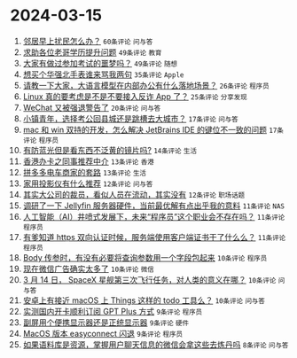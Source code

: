 # 2024-03-15

1. [邻居早上扰民怎么办？](https://www.v2ex.com/t/1023831) `60条评论` `问与答`
1. [求助各位老哥学历提升问题](https://www.v2ex.com/t/1023822) `49条评论` `教育`
1. [大家有做过参加考试的噩梦吗？](https://www.v2ex.com/t/1023836) `49条评论` `随想`
1. [想买个华强北手表谁来骂我两句](https://www.v2ex.com/t/1023832) `35条评论` `Apple`
1. [请教一下大家，大语言模型在内部办公有什么落地场景？](https://www.v2ex.com/t/1023826) `26条评论` `程序员`
1. [Linux 真的要考虑是不是不要接入反诈 App 了？](https://www.v2ex.com/t/1023827) `25条评论` `分享发现`
1. [WeChat 又被强退警告了](https://www.v2ex.com/t/1023835) `20条评论` `问与答`
1. [小镇青年，选择考公回县城还是跳槽去大城市？](https://www.v2ex.com/t/1023872) `17条评论` `问与答`
1. [mac 和 win 双持的开发，怎么解决 JetBrains IDE 的键位不一致的问题](https://www.v2ex.com/t/1023855) `17条评论` `程序员`
1. [有防蓝光但是看东西不泛黄的镜片吗?](https://www.v2ex.com/t/1023880) `14条评论` `生活`
1. [香港办卡之同事推荐中介](https://www.v2ex.com/t/1023838) `13条评论` `香港`
1. [拼多多电车商家的套路](https://www.v2ex.com/t/1023816) `13条评论` `生活`
1. [家用投影仪有什么推荐](https://www.v2ex.com/t/1023853) `12条评论` `问与答`
1. [其实大公司的裁员，看似人员在流动，其实没有](https://www.v2ex.com/t/1023842) `12条评论` `职场话题`
1. [调研了一下 Jellyfin 服务器硬件，当前最优解有点出乎我的意料](https://www.v2ex.com/t/1023877) `11条评论` `NAS`
1. [人工智能（AI）井喷式发展下，未来“程序员”这个职业会不存在吗？](https://www.v2ex.com/t/1023860) `11条评论` `程序员`
1. [有爹知道 https 双向认证时候，服务端使用客户端证书干了什么么？](https://www.v2ex.com/t/1023857) `11条评论` `程序员`
1. [Body 传参时，有没有必要将查询参数用一个字段包起来](https://www.v2ex.com/t/1023889) `10条评论` `程序员`
1. [现在微信广告确实太多了](https://www.v2ex.com/t/1023886) `10条评论` `微信`
1. [3 月 14 日， SpaceX 星舰第三次飞行任务，对人类的意义在哪？](https://www.v2ex.com/t/1023848) `10条评论` `问与答`
1. [安卓上有接近 macOS 上 Things 这样的 todo 工具么？](https://www.v2ex.com/t/1023815) `10条评论` `问与答`
1. [实测国内开卡顺利订阅 GPT Plus 方式](https://www.v2ex.com/t/1023879) `9条评论` `程序员`
1. [副屏用个便携显示器还是正统显示器](https://www.v2ex.com/t/1023850) `9条评论` `硬件`
1. [MacOS 版本 easyconnect 闪退](https://www.v2ex.com/t/1023829) `9条评论` `程序员`
1. [如果语料库是资源，掌握用户聊天信息的微信会拿这些去炼丹吗](https://www.v2ex.com/t/1023841) `8条评论` `问与答`
